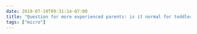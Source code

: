 ```yaml
---
date: 2019-07-10T09:31:14-07:00
title: "Question for more experienced parents: is it normal for toddlers to believe they can make obvious falsehoods true simply by asserting them (and whining if I don’t play along), or is that a consequence of growing up in the context of this presidency?"
tags: ["micro"]
---
```

